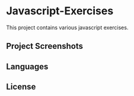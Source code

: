 # Javascript-Exercises
This project contains various javascript exercises.

## Project Screenshots

## Languages

## License 
